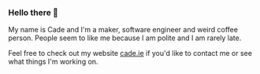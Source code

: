 ### Hello there 👋

My name is Cade and I'm a maker, software engineer and weird coffee person. People seem to like me because I am polite and I am rarely late.

Feel free to check out my website [cade.ie](https://www.cade.ie) if you'd like to contact me or see what things I'm working on.

<!--
**CadeRyan/CadeRyan** is a ✨ _special_ ✨ repository because its `README.md` (this file) appears on your GitHub profile.

Here are some ideas to get you started:

- 🔭 I’m currently working on ...
- 🌱 I’m currently learning ...
- 👯 I’m looking to collaborate on ...
- 🤔 I’m looking for help with ...
- 💬 Ask me about ...
- 📫 How to reach me: ...
- 😄 Pronouns: ...
- ⚡ Fun fact: ...
-->
